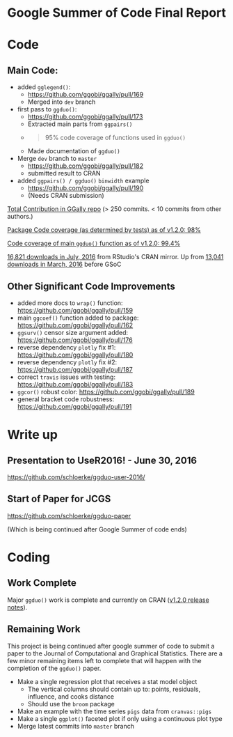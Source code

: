 # Google Summer of Code Final Report

# Code

## Main Code:

* added `gglegend()`: 
  * https://github.com/ggobi/ggally/pull/169
  * Merged into `dev` branch
* first pass to `ggduo()`: 
  * https://github.com/ggobi/ggally/pull/173
  * Extracted main parts from `ggpairs()`
  * >95% code coverage of functions used in `ggduo()`
  * Made documentation of `ggduo()`
* Merge `dev` branch to `master`
  * https://github.com/ggobi/ggally/pull/182
  * submitted result to CRAN
* added `ggpairs() / ggduo()` `binwidth` example
  * https://github.com/ggobi/ggally/pull/190
  * (Needs CRAN submission)

[Total Contribution in GGally repo](https://github.com/ggobi/ggally/compare/40e248c4124f41d7ae8aa2f828687e84069a7692...79dc9ff278a5906c112a5b7e3230799a86e2f48e) (> 250 commits. < 10 commits from other authors.)

[Package Code coverage (as determined by tests) as of v1.2.0: 98%](https://codecov.io/gh/ggobi/ggally/tree/9b04b7b53d8ce61692fa9f21bc52241a6ec2af52/R)

[Code coverage of main `ggduo()` function as of v1.2.0: 99.4%](https://codecov.io/gh/ggobi/ggally/src/9b04b7b53d8ce61692fa9f21bc52241a6ec2af52/R/ggpairs.R)

[16,821 downloads in July, 2016](http://cranlogs.r-pkg.org/downloads/total/2016-07-01:2016-07-31/GGally) from RStudio's CRAN mirror. Up from [13,041 downloads in March, 2016](http://cranlogs.r-pkg.org/downloads/total/2016-03-01:2016-03-31/GGally) before GSoC

## Other Significant Code Improvements

* added more docs to `wrap()` function: https://github.com/ggobi/ggally/pull/159
* main `ggcoef()` function added to package: https://github.com/ggobi/ggally/pull/162
* `ggsurv()` censor size argument added: https://github.com/ggobi/ggally/pull/176
* reverse dependency `plotly` fix #1: https://github.com/ggobi/ggally/pull/180
* reverse dependency `plotly` fix #2: https://github.com/ggobi/ggally/pull/187
* correct `travis` issues with testing: https://github.com/ggobi/ggally/pull/183
* `ggcor()` robust color: https://github.com/ggobi/ggally/pull/189
* general bracket code robustness: https://github.com/ggobi/ggally/pull/191

# Write up

## Presentation to UseR2016! - June 30, 2016

https://github.com/schloerke/ggduo-user-2016/

## Start of Paper for JCGS

https://github.com/schloerke/ggduo-paper

(Which is being continued after Google Summer of code ends)


# Coding

## Work Complete

Major `ggduo()` work is complete and currently on CRAN ([v1.2.0 release notes](https://github.com/ggobi/ggally/releases/tag/v1.2.0)).

## Remaining Work

This project is being continued after google summer of code to submit a paper to the Journal of Computational and Graphical Statistics.  There are a few minor remaining items left to complete that will happen with the completion of the `ggduo()` paper.

* Make a single regression plot that receives a stat model object
  * The vertical columns should contain up to: points, residuals, influence, and cooks distance
  * Should use the `broom` package
* Make an example with the time series `pigs` data from `cranvas::pigs`
* Make a single `ggplot()` faceted plot if only using a continuous plot type
* Merge latest commits into `master` branch

